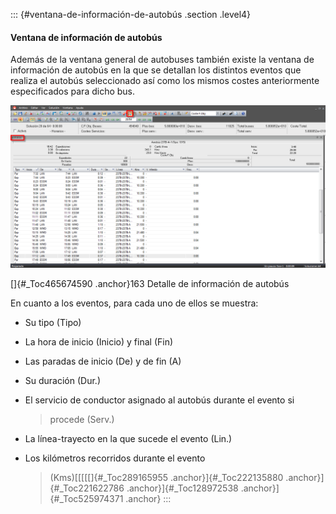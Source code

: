 ::: {#ventana-de-información-de-autobús .section .level4}
#### Ventana de información de autobús

Además de la ventana general de autobuses también existe la ventana de
información de autobús en la que se detallan los distintos eventos que
realiza el autobús seleccionado así como los mismos costes anteriormente
especificados para dicho bus.

![](../media/file252.png)

[]{#_Toc465674590 .anchor}163 Detalle de información de autobús

En cuanto a los eventos, para cada uno de ellos se muestra:

-   Su tipo (Tipo)

-   La hora de inicio (Inicio) y final (Fin)

-   Las paradas de inicio (De) y de fin (A)

-   Su duración (Dur.)

-   El servicio de conductor asignado al autobús durante el evento si
    > procede (Serv.)

-   La línea-trayecto en la que sucede el evento (Lin.)

-   Los kilómetros recorridos durante el evento
    > (Kms)[[[[[]{#_Toc289165955 .anchor}]{#_Toc222135880
    > .anchor}]{#_Toc221622786 .anchor}]{#_Toc128972538
    > .anchor}]{#_Toc525974371 .anchor}
:::
